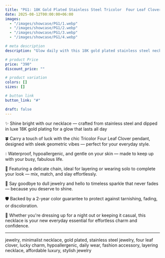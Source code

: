 ```yaml
---
title: "PG1: 18K Gold Plated Stainless Steel Tricolor  Four Leaf Clover Necklace"
date: 2025-08-12T00:00:00+06:00
images: 
  - "/images/showcase/PG1/1.webp"
  - "/images/showcase/PG1/2.webp"
  - "/images/showcase/PG1/3.webp"
  - "/images/showcase/PG1/4.webp"

# meta description
description: "Glow daily with this 18K gold plated stainless steel necklace featuring a lucky tricolor four leaf clover pendant — stylish, durable, and skin-friendly."

# product Price
price: "390"
discount_price: ""

# product variation
colors: []
sizes: []

# button link
button_link: "#"

draft: false
---
```


✨ Shine bright with our necklace — crafted from stainless steel and dipped in luxe 18K gold plating for a glow that lasts all day

🍀 Carry a touch of luck with the chic Tricolor Four Leaf Clover pendant, designed with sleek geometric vibes — perfect for your everyday style.

💧 Waterproof, hypoallergenic, and gentle on your skin — made to keep up with your busy, fabulous life.

🔗 Featuring a delicate chain, ideal for layering or wearing solo to complete your look — mix, match, and slay effortlessly.

🌟 Say goodbye to dull jewelry and hello to timeless sparkle that never fades — because you deserve to shine.

🛡️ Backed by a 2-year color guarantee to protect against tarnishing, fading, or discoloration.

💖 Whether you're dressing up for a night out or keeping it casual, this necklace is your new everyday essential for effortless charm and confidence.

---
jewelry, minimalist necklace, gold plated, stainless steel jewelry, four leaf clover, lucky charm, hypoallergenic, daily wear, fashion accessory, layering necklace, affordable luxury, stylish jewelry